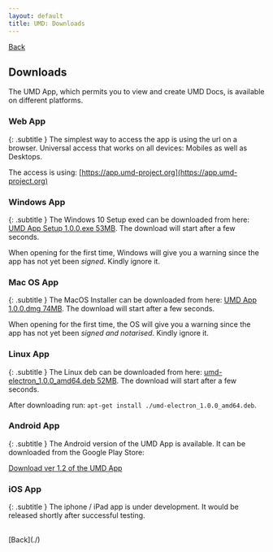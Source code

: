 ```yaml
---
layout: default
title: UMD: Downloads
---
```

[Back](./)
<br/>
## Downloads

The UMD App, which permits you to view and create UMD Docs, is available on different platforms.

### Web App
{: .subtitle }
The simplest way to access the app is using the url on a browser. Universal access that works on all devices: Mobiles as well as Desktops.

The access is using: [https://app.umd-project.org](https://app.umd-project.org)


### Windows App
{: .subtitle }
The Windows 10 Setup exed can be downloaded from here: [UMD App Setup 1.0.0.exe 53MB](https://drive.google.com/uc?export=download&id=1QQN7WmPVjpoW9vg2eUIm_4V9Avyq8VF1). The download will start after a few seconds.

When opening for the first time, Windows will give you a warning since the app has not yet been *signed*. Kindly ignore it. 


### Mac OS App
{: .subtitle }
The MacOS Installer can be downloaded from here: [UMD App 1.0.0.dmg 74MB](https://drive.google.com/uc?export=download&id=1Gy_DndnaT_PiEPSF1mE6wyp0nJz7Hb6N). The download will start after a few seconds.

When opening for the first time, the OS will give you a warning since the app has not yet been *signed and notarised*. Kindly ignore it.


### Linux App
{: .subtitle }
The Linux deb can be downloaded from here: [umd-electron_1.0.0_amd64.deb 52MB](https://drive.google.com/uc?export=download&id=1-UIAVu37QI0fDQMx4tGu6vVucWO0Vt7-). The download will start after a few seconds.

After downloading run: `apt-get install ./umd-electron_1.0.0_amd64.deb`.


### Android App
{: .subtitle }
The Android version of the UMD App is available. It can be downloaded from the Google Play Store:

[Download ver 1.2 of the UMD App](https://play.google.com/store/apps/details?id=org.umdproject.umdapp)


### iOS App
{: .subtitle }
The iphone / iPad app is under development. It would be released shortly after successful testing.


<br/>
[Back](./)